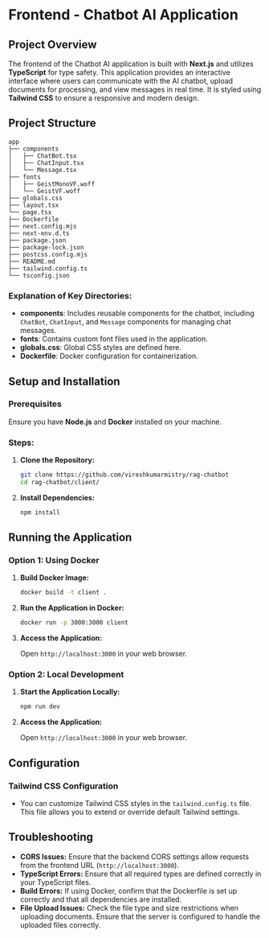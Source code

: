# Frontend - Chatbot AI Application

## Project Overview

The frontend of the Chatbot AI application is built with **Next.js** and utilizes **TypeScript** for type safety. This application provides an interactive interface where users can communicate with the AI chatbot, upload documents for processing, and view messages in real time. It is styled using **Tailwind CSS** to ensure a responsive and modern design.

## Project Structure

```
app
├── components
│   ├── ChatBot.tsx
│   ├── ChatInput.tsx
│   └── Message.tsx
├── fonts
│   ├── GeistMonoVF.woff
│   └── GeistVF.woff
├── globals.css
├── layout.tsx
└── page.tsx
├── Dockerfile
├── next.config.mjs
├── next-env.d.ts
├── package.json
├── package-lock.json
├── postcss.config.mjs
├── README.md
├── tailwind.config.ts
└── tsconfig.json
```

### Explanation of Key Directories:
- **components**: Includes reusable components for the chatbot, including `ChatBot`, `ChatInput`, and `Message` components for managing chat messages.
- **fonts**: Contains custom font files used in the application.
- **globals.css**: Global CSS styles are defined here.
- **Dockerfile**: Docker configuration for containerization.

## Setup and Installation

### Prerequisites

Ensure you have **Node.js** and **Docker** installed on your machine.

### Steps:

1. **Clone the Repository:**

   ```bash
   git clone https://github.com/vireshkumarmistry/rag-chatbot
   cd rag-chatbot/client/
   ```

2. **Install Dependencies:**

   ```bash
   npm install
   ```

## Running the Application

### Option 1: Using Docker

1. **Build Docker Image:**

   ```bash
   docker build -t client .
   ```

2. **Run the Application in Docker:**

   ```bash
   docker run -p 3000:3000 client
   ```

3. **Access the Application:**

   Open `http://localhost:3000` in your web browser.

### Option 2: Local Development

1. **Start the Application Locally:**

   ```bash
   npm run dev
   ```

2. **Access the Application:**

   Open `http://localhost:3000` in your web browser.

## Configuration
### Tailwind CSS Configuration

- You can customize Tailwind CSS styles in the `tailwind.config.ts` file. This file allows you to extend or override default Tailwind settings.

## Troubleshooting

- **CORS Issues:** Ensure that the backend CORS settings allow requests from the frontend URL (`http://localhost:3000`).
- **TypeScript Errors:** Ensure that all required types are defined correctly in your TypeScript files.
- **Build Errors:** If using Docker, confirm that the Dockerfile is set up correctly and that all dependencies are installed.
- **File Upload Issues:** Check the file type and size restrictions when uploading documents. Ensure that the server is configured to handle the uploaded files correctly.

